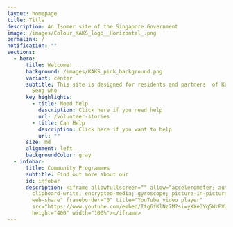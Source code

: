 ```yaml
---
layout: homepage
title: Title
description: An Isomer site of the Singapore Government
image: /images/Colour_KAKS_logo__Horizontal_.png
permalink: /
notification: ""
sections:
  - hero:
      title: Welcome!
      background: /images/KAKS_pink_background.png
      variant: center
      subtitle: This site is designed for residents and partners  of Kreta Ayer-Kim
        Seng who
      key_highlights:
        - title: Need help
          description: Click here if you need help
          url: /volunteer-stories
        - title: Can Help
          description: Click here if you want to help
          url: ""
      size: md
      alignment: left
      backgroundColor: gray
  - infobar:
      title: Community Programmes
      subtitle: Find out more about our
      id: infobar
      description: <iframe allowfullscreen="" allow="accelerometer; autoplay;
        clipboard-write; encrypted-media; gyroscope; picture-in-picture;
        web-share" frameborder="0" title="YouTube video player"
        src="https://www.youtube.com/embed/Itg6fKlNz7M?si=yXXe3Yq5WrPVUFFP&start=7"
        height="400" width="100%"></iframe>
---
```

